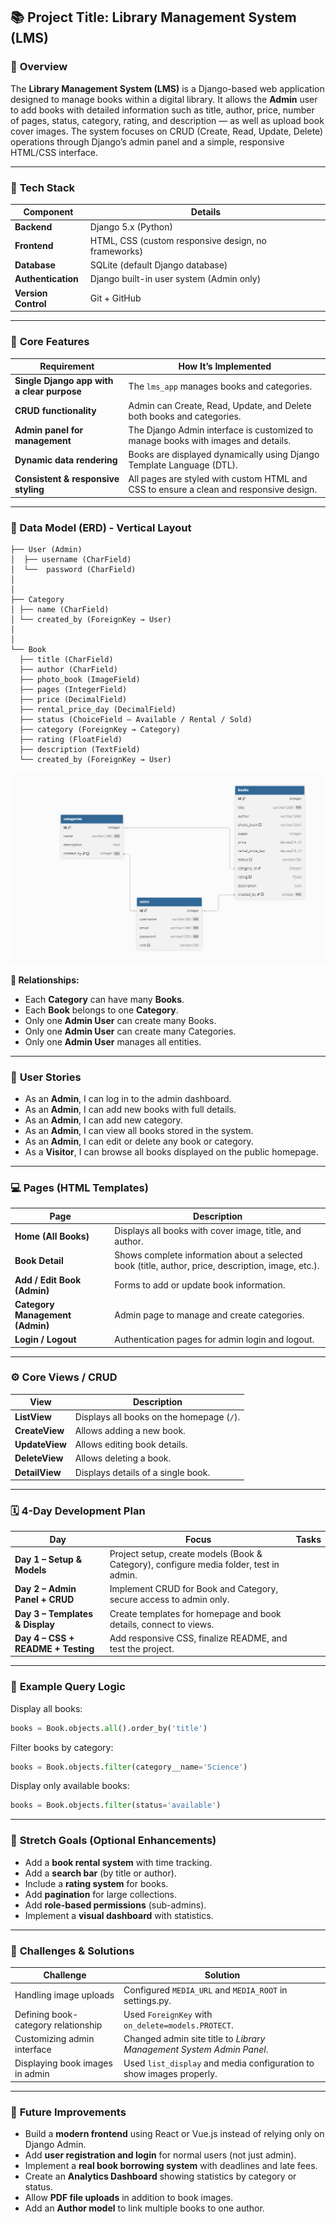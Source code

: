 ## 📚 **Project Title: Library Management System (LMS)**

### 🧠 **Overview**

The **Library Management System (LMS)** is a Django-based web application designed to manage books within a digital library.
It allows the **Admin** user to add books with detailed information such as title, author, price, number of pages, status, category, rating, and description — as well as upload book cover images.
The system focuses on CRUD (Create, Read, Update, Delete) operations through Django’s admin panel and a simple, responsive HTML/CSS interface.

---

### 🧰 **Tech Stack**

| Component           | Details                                             |
| ------------------- | --------------------------------------------------- |
| **Backend**         | Django 5.x (Python)                                 |
| **Frontend**        | HTML, CSS (custom responsive design, no frameworks) |
| **Database**        | SQLite (default Django database)                    |
| **Authentication**  | Django built-in user system (Admin only)            |
| **Version Control** | Git + GitHub                                        |

---

### 🧩 **Core Features**

| Requirement                                | How It’s Implemented                                                                   |
| ------------------------------------------ | -------------------------------------------------------------------------------------- |
| **Single Django app with a clear purpose** | The `lms_app` manages books and categories.                                            |
| **CRUD functionality**                     | Admin can Create, Read, Update, and Delete both books and categories.                  |
| **Admin panel for management**             | The Django Admin interface is customized to manage books with images and details.      |
| **Dynamic data rendering**                 | Books are displayed dynamically using Django Template Language (DTL).                  |
| **Consistent & responsive styling**        | All pages are styled with custom HTML and CSS to ensure a clean and responsive design. |

---

### 🧱 Data Model (ERD) - Vertical Layout

```
├── User (Admin)
│  ├── username (CharField)
│  └──  password (CharField)
│
│
├── Category
│ ├── name (CharField)
│ └── created_by (ForeignKey → User)
│
│
└── Book
  ├── title (CharField)
  ├── author (CharField)
  ├── photo_book (ImageField)
  ├── pages (IntegerField)
  ├── price (DecimalField)
  ├── rental_price_day (DecimalField)
  ├── status (ChoiceField – Available / Rental / Sold)
  ├── category (ForeignKey → Category)
  ├── rating (FloatField)
  ├── description (TextField)
  └── created_by (ForeignKey → User)
```

![ERD](pic/ERD.png)


**🔗 Relationships:**

* Each **Category** can have many **Books**.
* Each **Book** belongs to one **Category**.
* Only one **Admin User** can create many Books.
* Only one **Admin User** can create many Categories.
* Only one **Admin User** manages all entities.


---

### 🧭 **User Stories**

* As an **Admin**, I can log in to the admin dashboard.
* As an **Admin**, I can add new books with full details.
* As an **Admin**, I can add new category.
* As an **Admin**, I can view all books stored in the system.
* As an **Admin**, I can edit or delete any book or category.
* As a **Visitor**, I can browse all books displayed on the public homepage.

---

### 💻 **Pages (HTML Templates)**

| Page                            | Description                                                                                        |
| ------------------------------- | -------------------------------------------------------------------------------------------------- |
| **Home (All Books)**            | Displays all books with cover image, title, and author.                                            |
| **Book Detail**                 | Shows complete information about a selected book (title, author, price, description, image, etc.). |
| **Add / Edit Book (Admin)**     | Forms to add or update book information.                                                           |
| **Category Management (Admin)** | Admin page to manage and create categories.                                                        |
| **Login / Logout**              | Authentication pages for admin login and logout.                                                   |

---

### ⚙️ **Core Views / CRUD**

| View           | Description                               |
| -------------- | ----------------------------------------- |
| **ListView**   | Displays all books on the homepage (`/`). |
| **CreateView** | Allows adding a new book.                 |
| **UpdateView** | Allows editing book details.              |
| **DeleteView** | Allows deleting a book.                   |
| **DetailView** | Displays details of a single book.        |

---

### 🗓️ **4-Day Development Plan**

| Day                                | Focus                                                                                  | Tasks |
| ---------------------------------- | -------------------------------------------------------------------------------------- | ----- |
| **Day 1 – Setup & Models**         | Project setup, create models (Book & Category), configure media folder, test in admin. |       |
| **Day 2 – Admin Panel + CRUD**     | Implement CRUD for Book and Category, secure access to admin only.                     |       |
| **Day 3 – Templates & Display**    | Create templates for homepage and book details, connect to views.                      |       |
| **Day 4 – CSS + README + Testing** | Add responsive CSS, finalize README, and test the project.                             |       |

---

### 🧮 **Example Query Logic**

Display all books:

```python
books = Book.objects.all().order_by('title')
```

Filter books by category:

```python
books = Book.objects.filter(category__name='Science')
```

Display only available books:

```python
books = Book.objects.filter(status='available')
```

---

### 🌟 **Stretch Goals (Optional Enhancements)**

* Add a **book rental system** with time tracking.
* Add a **search bar** (by title or author).
* Include a **rating system** for books.
* Add **pagination** for large collections.
* Add **role-based permissions** (sub-admins).
* Implement a **visual dashboard** with statistics.

---

### 🧾 **Challenges & Solutions**

| Challenge                           | Solution                                                             |
| ----------------------------------- | -------------------------------------------------------------------- |
| Handling image uploads              | Configured `MEDIA_URL` and `MEDIA_ROOT` in settings.py.              |
| Defining book-category relationship | Used `ForeignKey` with `on_delete=models.PROTECT`.                   |
| Customizing admin interface         | Changed admin site title to *Library Management System Admin Panel*. |
| Displaying book images in admin     | Used `list_display` and media configuration to show images properly. |

---

### 🧠 **Future Improvements**

* Build a **modern frontend** using React or Vue.js instead of relying only on Django Admin.
* Add **user registration and login** for normal users (not just admin).
* Implement a **real book borrowing system** with deadlines and late fees.
* Create an **Analytics Dashboard** showing statistics by category or status.
* Allow **PDF file uploads** in addition to book images.
* Add an **Author model** to link multiple books to one author.



